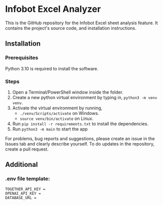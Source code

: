 # Infobot Excel Analyzer
This is the GitHub repository for the Infobot Excel sheet analysis feature. It contains the project's source code, and installation instructions.

## Installation
### Prerequisites
Python 3.10 is required to install the software.

### Steps
1. Open a Terminal/PowerShell window inside the folder.
3. Create a new python virtual environment by typing in, `python3 -m venv venv`.
4. Activate the virtual environment by running,
    - `./venv/Scripts/activate` on Windows.
    - `source venv/bin/activate` on Linux.
5. Run `pip install -r requirements.txt` to install the dependencies.
6. Run `python3 -m main` to start the app

For problems, bug reports and suggestions, please create an issue in the Issues tab and clearly describe yourself. To do updates in the repository, create a pull request.

## Additional
### .env file template:
```env
TOGETHER_API_KEY =
OPENAI_API_KEY = 
DATABASE_URL = 
```
